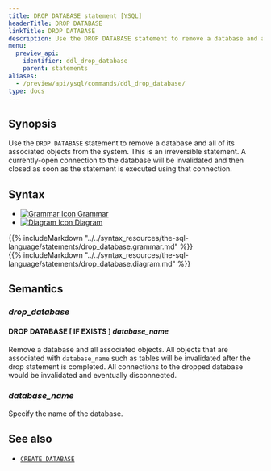 ```yaml
---
title: DROP DATABASE statement [YSQL]
headerTitle: DROP DATABASE
linkTitle: DROP DATABASE
description: Use the DROP DATABASE statement to remove a database and all of its associated objects from the system.
menu:
  preview_api:
    identifier: ddl_drop_database
    parent: statements
aliases:
  - /preview/api/ysql/commands/ddl_drop_database/
type: docs
---
```


## Synopsis

Use the `DROP DATABASE` statement to remove a database and all of its associated objects from the system. This is an irreversible statement. A currently-open connection to the database will be invalidated and then closed as soon as the statement is executed using that connection.

## Syntax

<ul class="nav nav-tabs nav-tabs-yb">
  <li >
    <a href="#grammar" class="nav-link active" id="grammar-tab" data-toggle="tab" role="tab" aria-controls="grammar" aria-selected="true">
      <img src="/icons/file-lines.svg" alt="Grammar Icon">
      Grammar
    </a>
  </li>
  <li>
    <a href="#diagram" class="nav-link" id="diagram-tab" data-toggle="tab" role="tab" aria-controls="diagram" aria-selected="false">
      <img src="/icons/diagram.svg" alt="Diagram Icon">
      Diagram
    </a>
  </li>
</ul>

<div class="tab-content">
  <div id="grammar" class="tab-pane fade show active" role="tabpanel" aria-labelledby="grammar-tab">
  {{% includeMarkdown "../../syntax_resources/the-sql-language/statements/drop_database.grammar.md" %}}
  </div>
  <div id="diagram" class="tab-pane fade" role="tabpanel" aria-labelledby="diagram-tab">
  {{% includeMarkdown "../../syntax_resources/the-sql-language/statements/drop_database.diagram.md" %}}
  </div>
</div>

## Semantics

### *drop_database*

#### DROP DATABASE [ IF EXISTS ] *database_name*

Remove a database and all associated objects. All objects that are associated with `database_name` such as tables will be invalidated after the drop statement is completed. All connections to the dropped database would be invalidated and eventually disconnected.

### *database_name*

Specify the name of the database.

## See also

- [`CREATE DATABASE`](../ddl_create_database)
